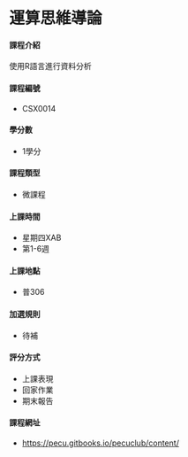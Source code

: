 # 運算思維導論

#### 課程介紹

使用R語言進行資料分析

#### 課程編號

* CSX0014

#### 學分數

* 1學分

#### 課程類型

* 微課程

#### 上課時間

* 星期四XAB
* 第1-6週

#### 上課地點

* 普306

#### 加選規則

* 待補

#### 評分方式

* 上課表現
* 回家作業
* 期末報告

#### 課程網址

* https://pecu.gitbooks.io/pecuclub/content/ 

